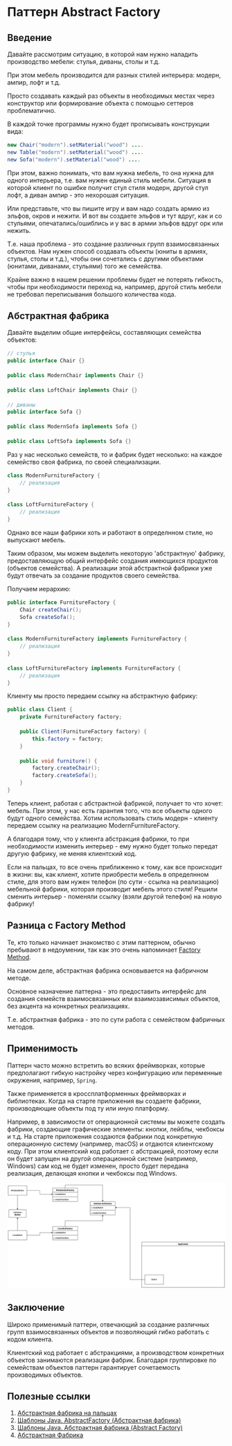 # Паттерн Abstract Factory

## Введение

Давайте рассмотрим ситуацию, в которой нам нужно наладить производство мебели: стулья, диваны, столы и т.д.

При этом мебель производится для разных стилей интерьера: модерн, ампир, лофт и т.д.

Просто создавать каждый раз объекты в необходимых местах через конструктор или формирование объекта с помощью сеттеров проблематично.

В каждой точке программы нужно будет прописывать конструкции вида:

```java
new Chair("modern").setMaterial("wood") ....
new Table("modern").setMaterial("wood") ....
new Sofa("modern").setMaterial("wood") ....
```

При этом, важно понимать, что вам нужна мебель, то она нужна для одного интерьера, т.е. вам нужен единый стиль мебели. Ситуация в которой клиент по ошибке получит стул стиля модерн, другой стул лофт, а диван ампир - это нехорошая ситуация.

Или представьте, что вы пишите игру и вам надо создать армию из эльфов, окров и нежити.
И вот вы создаете эльфов и тут вдруг, как и со стульями, опечатались/ошиблись и у вас в армии эльфов вдруг орк или нежить.

Т.е. наша проблема - это создание различных групп взаимосвязанных объектов.
Нам нужен спо­соб созда­вать объ­ек­ты (юниты в армиях, стулья, столы и т.д.), чтобы они соче­та­лись с дру­ги­ми объектами (юнитами, диванами, стульями) того же семей­ства.

Крайне важно в нашем решении проблемы будет не потерять гибкость, чтобы при необходимости переход на, например, другой стиль мебели не требовал переписывания большого количества кода.

## Абстрактная фабрика

Давайте выделим общие интерфейсы, составляющих семейства объектов:

```java
// стулья
public interface Chair {}

public class ModernChair implements Chair {}

public class LoftChair implements Chair {}

// диваны
public interface Sofa {}

public class ModernSofa implements Sofa {}

public class LoftSofa implements Sofa {}
```

Раз у нас несколько семейств, то и фабрик будет несколько: на каждое семейство своя фабрика, по своей специализации.

```java
class ModernFurnitureFactory {
    // реализация
}

class LoftFurnitureFactory {
    // реализация
}
```

Однако все наши фабрики хоть и работают в определнном стиле, но выпускают мебель.

Таким образом, мы можем выделить некоторую 'абстрактную' фабрику, предоставляющую общий интерфейс создания имеющихся продуктов (объектов семейства). А реализации этой абстрактной фабрики уже будут отвечать за создание продуктов своего семейства.

Получаем иерархию:

```java
public interface FurnitureFactory {
    Chair createChair();
    Sofa createSofa();
}

class ModernFurnitureFactory implements FurnitureFactory {
    // реализация
}

class LoftFurnitureFactory implements FurnitureFactory {
    // реализация
}
```

Клиенту мы просто передаем ссылку на абстрактную фабрику:

```java
public class Client {
    private FurnitureFactory factory;

    public Client(FurnitureFactory factory) {
        this.factory = factory;
    }

    public void furniture() {
        factory.createChair();
        factory.createSofa();
    }
}
```

Теперь клиент, работая с абстрактной фабрикой, получает то что хочет: мебель. При этом, у нас есть гарантия того, что все объекты одного будут одного семейства. Хотим использовать стиль модерн - клиенту передаем ссылку на реализацию ModernFurnitureFactory.

А благодаря тому, что у клиента абстракция фабрики, то при необходимости изменить интерьер - ему нужно будет только передат другую фабрику, не меняя клиентский код.

Если на пальцах, то все очень приближенно к тому, как все происходит в жизни: вы, как клиент, хотите приобрести мебель в определнном стиле, для этого вам нужен телефон (по сути - ссылка на реализацию) мебельной фабрики, которая производит мебель этого стиля! Решили сменить интерьер - поменяли ссылку (взяли другой телефон) на новую фабрику!

## Разница с Factory Method

Те, кто только начинает знакомство с этим паттерном, обычно пребывают в недоумении, так как это очень напоминает [Factory Method](./factory_method.md).

На самом деле, абстрактная фабрика основывается на фабричном методе.

Основное назначение паттерна - это предоставить интерфейс для создания семейств взаимосвязанных или взаимозависимых объектов, без акцента на конкретных реализациях.

Т.е. абстрактная фабрика - это по сути работа с семейством фабричных методов.

## Применимость

Паттерн часто можно встретить во всяких фреймворках, которые предполагают гибкую настройку через конфигурацию или переменные окружения, например, `Spring`.

Также применяется в кроссплатформенных фреймворках и библиотеках. Когда на старте приложения вы создаете фабрики, производяющие объекты под ту или иную платформу.

Например, в зависимости от операционной системы вы можете создать фабрики, создающие графические элементы: кнопки, лейблы, чекбоксы и т.д. На старте приложения создаются фабрики под конкретную операционную систему (например, macOS) и отдаются клиентскому коду. При этом клиентский код работает с абстракцией, поэтому если он будет запущен на другой операционной системе (например, Windows) сам код не будет изменен, просто будет передана реализация, делающая кнопки и чекбоксы под Windows.

![abstract factory](../../images/patterns/abstract_factory/abstract_factory_example.png)

## Заключение

Широко применимый паттерн, отвечающий за создание различных групп взаимосвязанных объектов и позволяющий гибко работать с кодом клиента.

Клиентский код работает c абстракциями, а производством конкретных объектов занимаются реализации фабрик. Благодаря группировке по семействам объектов паттерн гарантирует сочетаемость производимых объектов.

## Полезные ссылки

1. [Абстрактная фабрика на пальцах](https://habr.com/ru/post/465835/)
2. [Шаблоны Java. AbstractFactory (Абcтрактная фабрика)](https://www.youtube.com/watch?v=cmyUI_ZezoU)
3. [Шаблоны Java. Абстрактная фабрика (Abstract Factory)](https://www.youtube.com/watch?v=FYX9l5OQtJE)
4. [Абстрактная Фабрика](https://www.youtube.com/watch?v=1mVONOCxfLg)
